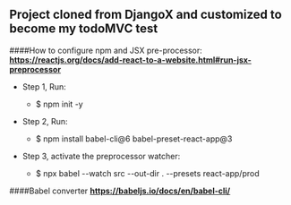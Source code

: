 Project cloned from DjangoX and customized to become my todoMVC test
-----------------------------------------------------------------------

####How to configure npm and JSX pre-processor:
**https://reactjs.org/docs/add-react-to-a-website.html#run-jsx-preprocessor**


- Step 1, Run: 
    - $ npm init -y

- Step 2, Run: 
    - $ npm install babel-cli@6 babel-preset-react-app@3

- Step 3, activate the preprocessor watcher: 
    - $ npx babel --watch src --out-dir . --presets react-app/prod 


####Babel converter
**https://babeljs.io/docs/en/babel-cli/**
